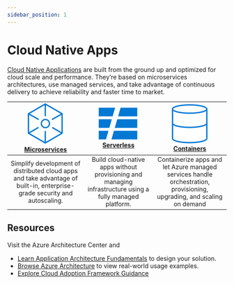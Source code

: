 ```yaml
---
sidebar_position: 1
---
```


# Cloud Native Apps

[Cloud Native Applications](https://azure.microsoft.com/en-us/solutions/cloud-native-apps/) are built from the ground up and optimized for cloud scale and performance. They’re based on microservices architectures, use managed services, and take advantage of continuous delivery to achieve reliability and faster time to market.

|![Azure Microservices](../static/img/svg/azure-microservices.svg) <br/> [**Microservices**](https://azure.microsoft.com/en-us/solutions/microservice-applications/) |![Azure Serverless Icon](../static/img/svg/azure-serverless.svg) <br/> [**Serverless**](https://azure.microsoft.com/en-us/solutions/serverless/)  | ![Azure Containers Icon](../static/img/svg/azure-containers.svg) <br/> [**Containers**](https://azure.microsoft.com/en-us/overview/containers/) |
|:---:|:---:|:---:|
| Simplify development of distributed cloud apps and take advantage of built-in, enterprise-grade security and autoscaling. | Build cloud-native apps without provisioning and managing infrastructure using a fully managed platform.| Containerize apps and let Azure managed services handle orchestration, provisioning, upgrading, and scaling on demand|

## Resources 

Visit the Azure Architecture Center and
 * [Learn Application Architecture Fundamentals](https://docs.microsoft.com/en-us/azure/architecture/guide/) to design your solution.
 * [Browse Azure Architecture](https://docs.microsoft.com/en-us/azure/architecture/browse/) to view real-world usage examples.
 * [Explore Cloud Adoption Framework Guidance](https://docs.microsoft.com/en-us/azure/cloud-adoption-framework/)
